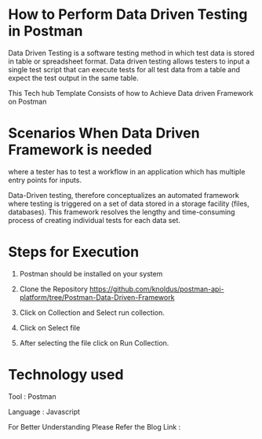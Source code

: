 # How to Perform Data Driven Testing in Postman

Data Driven Testing is a software testing method in which test data is stored in table or spreadsheet format. Data driven testing allows testers to input a single test script that can execute tests for all test data from a table and expect the test output in the same table.

This Tech hub Template Consists of how to Achieve Data driven Framework on Postman

# Scenarios When Data Driven Framework is needed

where a tester has to test a workflow in an application which has multiple entry points for inputs. 

Data-Driven testing, therefore conceptualizes an automated framework where testing is triggered on a set of data stored in a storage facility (files, databases). This framework resolves the lengthy and time-consuming process of creating individual tests for each data set.

# Steps for Execution

1) Postman should be installed on your system

2) Clone the Repository  https://github.com/knoldus/postman-api-platform/tree/Postman-Data-Driven-Framework

3) Click on Collection and Select run collection.

4) Click on Select file

5) After selecting the file click on Run Collection.   

# Technology used 

Tool : Postman

Language : Javascript

For Better Understanding Please Refer the Blog Link : 
